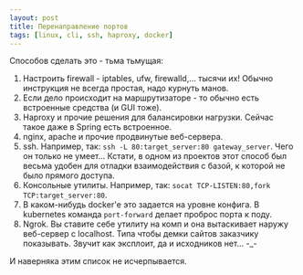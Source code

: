 ```yaml
---
layout: post
title: Перенаправление портов
tags: [linux, cli, ssh, haproxy, docker]
---
```

Способов сделать это - тьма тьмущая:

1. Настроить firewall - iptables, ufw, firewalld,... тысячи их! Обычно инструкция не всегда простая, надо курнуть манов.
2. Если дело происходит на маршрутизаторе - то обычно есть встроенные средства (и GUI тоже).
3. Haproxy и прочие решения для балансировки нагрузки. Сейчас такое даже в Spring есть встроенное. 
4. nginx, apache и прочие продвинутые веб-сервера.
5. ssh. Например, так: `ssh -L 80:target_server:80 gateway_server`. Чего он только не умеет... Кстати, в одном из проектов этот способ был весьма удобен для отладки взаимодействия с базой, к которой не было прямого доступа.
6. Консольные утилиты. Например, так: `socat TCP-LISTEN:80,fork TCP:target_server:80`.
7. В каком-нибудь docker'е это задается на уровне конфига. В kubernetes команда `port-forward` делает проброс порта к поду.
8. Ngrok. Вы ставите себе утилиту на комп и она вытаскивает наружу веб-сервер с localhost. Типа чтобы демки сайтов заказчику показывать. Звучит как эксплоит, да и исходников нет... -_-

И наверняка этим список не исчерпывается. 
